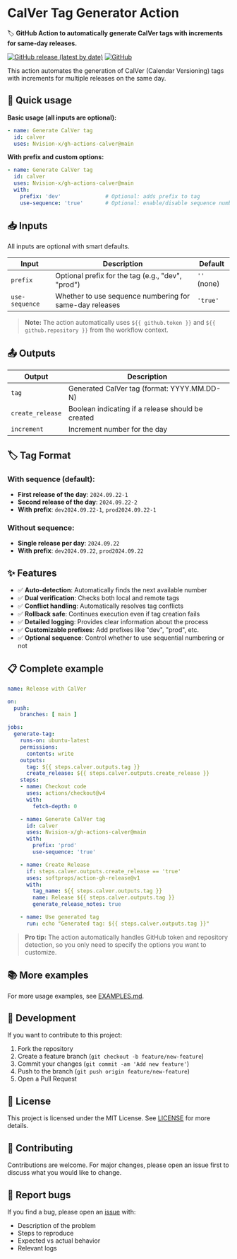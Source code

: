 # CalVer Tag Generator Action

🏷️ **GitHub Action to automatically generate CalVer tags with increments for same-day releases.**

[![GitHub release (latest by date)](https://img.shields.io/github/v/release/Nvision-x/gh-actions-calver)](https://github.com/Nvision-x/gh-actions-calver/releases)
[![GitHub](https://img.shields.io/github/license/Nvision-x/gh-actions-calver)](https://github.com/Nvision-x/gh-actions-calver/blob/main/LICENSE)

This action automates the generation of CalVer (Calendar Versioning) tags with increments for multiple releases on the same day.

## 🚀 Quick usage

**Basic usage (all inputs are optional):**
```yaml
- name: Generate CalVer tag
  id: calver
  uses: Nvision-x/gh-actions-calver@main
```

**With prefix and custom options:**
```yaml
- name: Generate CalVer tag
  id: calver
  uses: Nvision-x/gh-actions-calver@main
  with:
    prefix: 'dev'              # Optional: adds prefix to tag
    use-sequence: 'true'       # Optional: enable/disable sequence numbering
```

## 📥 Inputs

All inputs are optional with smart defaults.

| Input | Description | Default |
|-------|-------------|---------|
| `prefix` | Optional prefix for the tag (e.g., "dev", "prod") | `''` (none) |
| `use-sequence` | Whether to use sequence numbering for same-day releases | `'true'` |

> **Note:** The action automatically uses `${{ github.token }}` and `${{ github.repository }}` from the workflow context.

## 📤 Outputs

| Output | Description |
|--------|-------------|
| `tag` | Generated CalVer tag (format: YYYY.MM.DD-N) |
| `create_release` | Boolean indicating if a release should be created |
| `increment` | Increment number for the day |

## 🏷️ Tag Format

### With sequence (default):
- **First release of the day**: `2024.09.22-1`
- **Second release of the day**: `2024.09.22-2`
- **With prefix**: `dev2024.09.22-1`, `prod2024.09.22-1`

### Without sequence:
- **Single release per day**: `2024.09.22`
- **With prefix**: `dev2024.09.22`, `prod2024.09.22`

## ✨ Features

- ✅ **Auto-detection**: Automatically finds the next available number
- ✅ **Dual verification**: Checks both local and remote tags
- ✅ **Conflict handling**: Automatically resolves tag conflicts
- ✅ **Rollback safe**: Continues execution even if tag creation fails
- ✅ **Detailed logging**: Provides clear information about the process
- ✅ **Customizable prefixes**: Add prefixes like "dev", "prod", etc.
- ✅ **Optional sequence**: Control whether to use sequential numbering or not

## 📋 Complete example

```yaml
name: Release with CalVer

on:
  push:
    branches: [ main ]

jobs:
  generate-tag:
    runs-on: ubuntu-latest
    permissions:
      contents: write
    outputs:
      tag: ${{ steps.calver.outputs.tag }}
      create_release: ${{ steps.calver.outputs.create_release }}
    steps:
    - name: Checkout code
      uses: actions/checkout@v4
      with:
        fetch-depth: 0

    - name: Generate CalVer tag
      id: calver
      uses: Nvision-x/gh-actions-calver@main
      with:
        prefix: 'prod'
        use-sequence: 'true'

    - name: Create Release
      if: steps.calver.outputs.create_release == 'true'
      uses: softprops/action-gh-release@v1
      with:
        tag_name: ${{ steps.calver.outputs.tag }}
        name: Release ${{ steps.calver.outputs.tag }}
        generate_release_notes: true

    - name: Use generated tag
      run: echo "Generated tag: ${{ steps.calver.outputs.tag }}"
```

> **Pro tip:** The action automatically handles GitHub token and repository detection, so you only need to specify the options you want to customize.

## 📚 More examples

For more usage examples, see [EXAMPLES.md](EXAMPLES.md).

## 🔧 Development

If you want to contribute to this project:

1. Fork the repository
2. Create a feature branch (`git checkout -b feature/new-feature`)
3. Commit your changes (`git commit -am 'Add new feature'`)
4. Push to the branch (`git push origin feature/new-feature`)
5. Open a Pull Request

## 📄 License

This project is licensed under the MIT License. See [LICENSE](LICENSE) for more details.

## 🤝 Contributing

Contributions are welcome. For major changes, please open an issue first to discuss what you would like to change.

## 🐛 Report bugs

If you find a bug, please open an [issue](https://github.com/Nvision-x/gh-actions-calver/issues) with:
- Description of the problem
- Steps to reproduce
- Expected vs actual behavior
- Relevant logs
